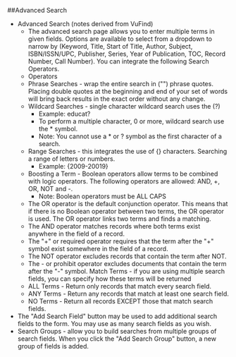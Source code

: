 ##Advanced Search
- Advanced Search (notes derived from VuFind)
  - The advanced search page allows you to enter multiple terms in given fields. Options are available to select from a dropdown to narrow by (Keyword, Title, Start of Title, Author, Subject, ISBN/ISSN/UPC, Publisher, Series, Year of Publication, TOC, Record Number, Call Number). You can integrate the following Search Operators.
   - Operators
    - Phrase Searches - wrap the entire search in ("") phrase quotes. Placing double quotes at the beginning and end of your set of words will bring back results in the exact order without any change.   
    - Wildcard Searches - single character wildcard search uses the (?) 
      - Example: educat?
      - To perform a multiple character, 0 or more, wildcard search use the * symbol.      
      - Note: You cannot use a * or ? symbol as the first character of a search.
    - Range Searches - this integrates the use of {} characters. Searching a range of letters or numbers. 
      - Example: {2009-20019} 
    - Boosting a Term - Boolean operators allow terms to be combined with logic operators. The following operators are      allowed: AND, +, OR, NOT and -.
      - Note: Boolean operators must be ALL CAPS
     - The OR operator is the default conjunction operator. This means that if there is no Boolean operator between two terms, the OR operator is used. The OR operator links two terms and finds a matching.
     - The AND operator matches records where both terms exist anywhere in the field of a record.
     - The "+" or required operator requires that the term after the "+" symbol exist somewhere in the field of a record.
     - The NOT operator excludes records that contain the term after NOT.
     - The - or prohibit operator excludes documents that contain the term after the "-" symbol.
   Match Terms - if you are using multiple search fields, you can specify how these terms will be returned 
    - ALL Terms - Return only records that match every search field.
    - ANY Terms - Return any records that match at least one search field.
    - NO Terms - Return all records EXCEPT those that match search fields.
 - The "Add Search Field" button may be used to add additional search fields to the form. You may use as many search fields as you wish.
 - Search Groups - allow you to build searches from multiple groups of search fields. When you click the "Add Search Group" button, a new group of fields is added.
